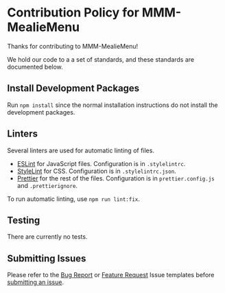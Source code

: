 # Contribution Policy for MMM-MealieMenu

Thanks for contributing to MMM-MealieMenu!

We hold our code to a a set of standards, and these standards are documented below.

## Install Development Packages

Run `npm install` since the normal installation instructions do not install the development packages.

## Linters

Several linters are used for automatic linting of files.

- [ESLint](https://eslint.org) for JavaScript files. Configuration is in `.stylelintrc`.
- [StyleLint](https://stylelint.io) for CSS. Configuration is in `.stylelintrc.json`.
- [Prettier](https://prettier.io) for the rest of the files. Configuration is in `prettier.config.js` and `.prettierignore`.

To run automatic linting, use `npm run lint:fix`.

## Testing

There are currently no tests.

## Submitting Issues

Please refer to the [Bug Report](/.github/ISSUE_TEMPLATE/bug_report.md) or [Feature Request](/.github/ISSUE_TEMPLATE/feature_request.md) Issue templates before [submitting an issue](issues).
